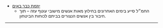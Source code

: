 - [יוזמת כבר באים](<https://www.kvarbaim.co.il/>)
  - החמ״ל סייע בימים האחרונים בחילוץ מאות אנשים מישובי עוטף עזה – תוך חיבור בין אנשים הנצורים בביתם לכוחות הביטחון.

---
